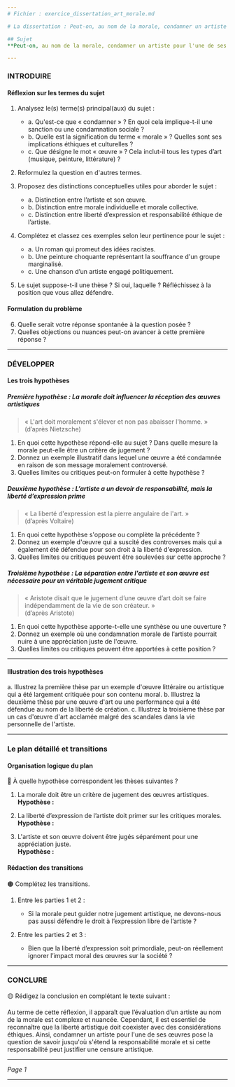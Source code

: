 ```yaml
---
# Fichier : exercice_dissertation_art_morale.md

# La dissertation : Peut-on, au nom de la morale, condamner un artiste pour l'une de ses œuvres ?

## Sujet
**Peut-on, au nom de la morale, condamner un artiste pour l'une de ses œuvres ?**

---
```


### INTRODUIRE

#### Réflexion sur les termes du sujet

1. Analysez le(s) terme(s) principal(aux) du sujet :
   - a. Qu'est-ce que « condamner » ? En quoi cela implique-t-il une sanction ou une condamnation sociale ?
   - b. Quelle est la signification du terme « morale » ? Quelles sont ses implications éthiques et culturelles ?
   - c. Que désigne le mot « œuvre » ? Cela inclut-il tous les types d’art (musique, peinture, littérature) ?
   
2. Reformulez la question en d'autres termes.
3. Proposez des distinctions conceptuelles utiles pour aborder le sujet :
   - a. Distinction entre l’artiste et son œuvre.
   - b. Distinction entre morale individuelle et morale collective.
   - c. Distinction entre liberté d’expression et responsabilité éthique de l’artiste.

4. Complétez et classez ces exemples selon leur pertinence pour le sujet :
   - a. Un roman qui promeut des idées racistes.
   - b. Une peinture choquante représentant la souffrance d'un groupe marginalisé.
   - c. Une chanson d’un artiste engagé politiquement.

5. Le sujet suppose-t-il une thèse ? Si oui, laquelle ? Réfléchissez à la position que vous allez défendre.

#### Formulation du problème

6. Quelle serait votre réponse spontanée à la question posée ? 
7. Quelles objections ou nuances peut-on avancer à cette première réponse ?

---

### DÉVELOPPER

#### Les trois hypothèses

##### Première hypothèse : La morale doit influencer la réception des œuvres artistiques

> « L'art doit moralement s'élever et non pas abaisser l'homme. »  
> (d’après Nietzsche)

1. En quoi cette hypothèse répond-elle au sujet ? Dans quelle mesure la morale peut-elle être un critère de jugement ?
2. Donnez un exemple illustratif dans lequel une œuvre a été condamnée en raison de son message moralement controversé.
3. Quelles limites ou critiques peut-on formuler à cette hypothèse ?

##### Deuxième hypothèse : L’artiste a un devoir de responsabilité, mais la liberté d’expression prime

> « La liberté d'expression est la pierre angulaire de l'art. »  
> (d’après Voltaire)

1. En quoi cette hypothèse s'oppose ou complète la précédente ? 
2. Donnez un exemple d'œuvre qui a suscité des controverses mais qui a également été défendue pour son droit à la liberté d'expression.
3. Quelles limites ou critiques peuvent être soulevées sur cette approche ?

##### Troisième hypothèse : La séparation entre l'artiste et son œuvre est nécessaire pour un véritable jugement critique

> « Aristote disait que le jugement d’une œuvre d’art doit se faire indépendamment de la vie de son créateur. »  
> (d’après Aristote)

1. En quoi cette hypothèse apporte-t-elle une synthèse ou une ouverture ? 
2. Donnez un exemple où une condamnation morale de l’artiste pourrait nuire à une appréciation juste de l'œuvre.
3. Quelles limites ou critiques peuvent être apportées à cette position ?

---

#### Illustration des trois hypothèses

a. Illustrez la première thèse par un exemple d'œuvre littéraire ou artistique qui a été largement critiquée pour son contenu moral.
b. Illustrez la deuxième thèse par une œuvre d'art ou une performance qui a été défendue au nom de la liberté de création.
c. Illustrez la troisième thèse par un cas d'œuvre d'art acclamée malgré des scandales dans la vie personnelle de l'artiste.

---

### Le plan détaillé et transitions

#### Organisation logique du plan

🔴 À quelle hypothèse correspondent les thèses suivantes ?

1. La morale doit être un critère de jugement des œuvres artistiques.  
   **Hypothèse :**
  
2. La liberté d’expression de l’artiste doit primer sur les critiques morales.  
   **Hypothèse :**
  
3. L'artiste et son œuvre doivent être jugés séparément pour une appréciation juste.  
   **Hypothèse :**

#### Rédaction des transitions

🟠 Complétez les transitions.

1. Entre les parties 1 et 2 :  
   - Si la morale peut guider notre jugement artistique, ne devons-nous pas aussi défendre le droit à l’expression libre de l’artiste ?
  
2. Entre les parties 2 et 3 :  
   - Bien que la liberté d’expression soit primordiale, peut-on réellement ignorer l’impact moral des œuvres sur la société ? 

---

### CONCLURE

🟡 Rédigez la conclusion en complétant le texte suivant :

Au terme de cette réflexion, il apparaît que l’évaluation d’un artiste au nom de la morale est complexe et nuancée. Cependant, il est essentiel de reconnaître que la liberté artistique doit coexister avec des considérations éthiques. Ainsi, condamner un artiste pour l'une de ses œuvres pose la question de savoir jusqu'où s'étend la responsabilité morale et si cette responsabilité peut justifier une censure artistique.

--- 

*Page 1*

---